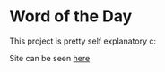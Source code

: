 # Word of the Day

This project is pretty self explanatory c:

Site can be seen [here](https://hamza-rafi.github.io/WordOfTheDay/)
